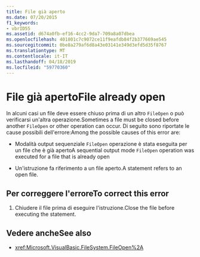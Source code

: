 ```yaml
---
title: File già aperto
ms.date: 07/20/2015
f1_keywords:
- vbrID55
ms.assetid: d674a0fb-ef16-4cc2-9da7-709a8a07dbea
ms.openlocfilehash: 401801c7c9072ce11f9eafdb84f2b377669ae545
ms.sourcegitcommit: 0be8a279af6d8a43e03141e349d3efd5d35f8767
ms.translationtype: MT
ms.contentlocale: it-IT
ms.lasthandoff: 04/18/2019
ms.locfileid: "59770360"
---
```

# <a name="file-already-open"></a><span data-ttu-id="4ba7d-102">File già aperto</span><span class="sxs-lookup"><span data-stu-id="4ba7d-102">File already open</span></span>
<span data-ttu-id="4ba7d-103">In alcuni casi un file deve essere chiuso prima di un altro `FileOpen` o può verificarsi un'altra operazione.</span><span class="sxs-lookup"><span data-stu-id="4ba7d-103">Sometimes a file must be closed before another `FileOpen` or other operation can occur.</span></span> <span data-ttu-id="4ba7d-104">Di seguito sono riportate le cause possibili dell'errore:</span><span class="sxs-lookup"><span data-stu-id="4ba7d-104">Among the possible causes of this error are:</span></span>  
  
-   <span data-ttu-id="4ba7d-105">Modalità output sequenziale `FileOpen` operazione è stata eseguita per un file che è già aperto</span><span class="sxs-lookup"><span data-stu-id="4ba7d-105">A sequential output mode `FileOpen` operation was executed for a file that is already open</span></span>  
  
-   <span data-ttu-id="4ba7d-106">Un'istruzione fa riferimento a un file aperto.</span><span class="sxs-lookup"><span data-stu-id="4ba7d-106">A statement refers to an open file.</span></span>  
  
## <a name="to-correct-this-error"></a><span data-ttu-id="4ba7d-107">Per correggere l'errore</span><span class="sxs-lookup"><span data-stu-id="4ba7d-107">To correct this error</span></span>  
  
1. <span data-ttu-id="4ba7d-108">Chiudere il file prima di eseguire l'istruzione.</span><span class="sxs-lookup"><span data-stu-id="4ba7d-108">Close the file before executing the statement.</span></span>  
  
## <a name="see-also"></a><span data-ttu-id="4ba7d-109">Vedere anche</span><span class="sxs-lookup"><span data-stu-id="4ba7d-109">See also</span></span>

- <xref:Microsoft.VisualBasic.FileSystem.FileOpen%2A>
